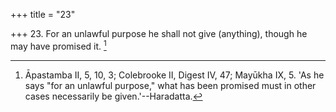 +++
title = "23"

+++
23. For an unlawful purpose he shall not give (anything), though he may have promised it. [^21] 


[^21]:  Āpastamba II, 5, 10, 3; Colebrooke II, Digest IV, 47; Mayūkha IX, 5. 'As he says "for an unlawful purpose," what has been promised must in other cases necessarily be given.'--Haradatta.
